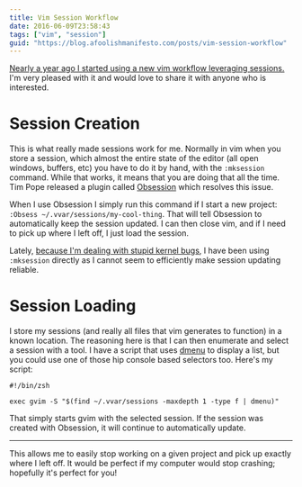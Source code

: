 ```yaml
---
title: Vim Session Workflow
date: 2016-06-09T23:58:43
tags: ["vim", "session"]
guid: "https://blog.afoolishmanifesto.com/posts/vim-session-workflow"
---
```

[Nearly a year ago I started using a new vim workflow leveraging
sessions.](https://github.com/frioux/dotfiles/commit/93d7d433)  I'm very pleased
with it and would love to share it with anyone who is interested.

<!--more-->

# Session Creation

This is what really made sessions work for me.  Normally in vim when you store a
session, which almost the entire state of the editor (all open windows, buffers,
etc) you have to do it by hand, with the `:mksession` command.  While that
works, it means that you are doing that all the time.  Tim Pope released a
plugin called [Obsession](https://github.com/tpope/vim-obsession) which resolves
this issue.

When I use Obsession I simply run this command if I start a new project:
`:Obsess ~/.vvar/sessions/my-cool-thing`.  That will tell Obsession to
automatically keep the session updated.  I can then close vim, and if I need to
pick up where I left off, I just load the session.

Lately, [because I'm dealing with stupid kernel
bugs](https://bugs.launchpad.net/ubuntu/+source/linux/+bug/1576764), I have been
using `:mksession` directly as I cannot seem to efficiently make session
updating reliable.

# Session Loading

I store my sessions (and really all files that vim generates to function) in a
known location.  The reasoning here is that I can then enumerate and select a
session with a tool.  I have a script that uses
[dmenu](http://tools.suckless.org/dmenu/) to display a list, but you could use
one of those hip console based selectors too.  Here's my script:

```
#!/bin/zsh

exec gvim -S "$(find ~/.vvar/sessions -maxdepth 1 -type f | dmenu)"
```

That simply starts gvim with the selected session.  If the session was created
with Obsession, it will continue to automatically update.

---

This allows me to easily stop working on a given project and pick up exactly
where I left off.  It would be perfect if my computer would stop crashing;
hopefully it's perfect for you!
